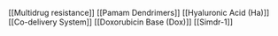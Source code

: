 [[Multidrug resistance]]
[[Pamam Dendrimers]]
[[Hyaluronic Acid (Ha)]]
[[Co-delivery System]]
[[Doxorubicin Base (Dox)]]
[[Simdr-1]]

